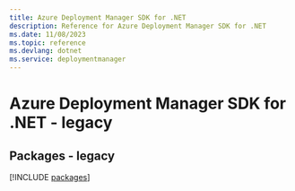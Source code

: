 ```yaml
---
title: Azure Deployment Manager SDK for .NET
description: Reference for Azure Deployment Manager SDK for .NET
ms.date: 11/08/2023
ms.topic: reference
ms.devlang: dotnet
ms.service: deploymentmanager
---
```

# Azure Deployment Manager SDK for .NET - legacy
## Packages - legacy
[!INCLUDE [packages](deployment-manager-index.md)]